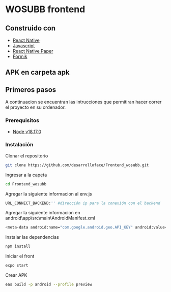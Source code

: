 # WOSUBB frontend

## Construido con

- [React Native](https://reactnative.dev/)
- [Javascript](https://www.javascript.com/)
- [React Native Paper](https://callstack.github.io/react-native-paper/)
- [Formik](https://formik.org/)

## APK en carpeta apk

## Primeros pasos

A continuacion se encuentran las intrucciones que permitiran hacer correr el proyecto en su ordenador.

### Prerequisitos

- [Node v18.17.0](https://nodejs.org/es/)

### Instalación

Clonar el repositorio

```bash
git clone https://github.com/desarrolloface/Frontend_wosubb.git
```

Ingresar a la capeta

```bash
cd Frontend_wosubb
```

Agregar la siguiente informacion al env.js

```bash
URL_CONNECT_BACKEND:'' #dirección ip para la conexión con el backend
```

Agregar la siguiente informacion en android\app\src\main\AndroidManifest.xml

```bash
<meta-data android:name="com.google.android.geo.API_KEY" android:value="key aqui"/> #key api google maps
```

Instalar las dependencias

```bash
npm install
```

Iniciar el front

```bash
expo start
```

Crear APK

```bash
eas build -p android --profile preview
```
